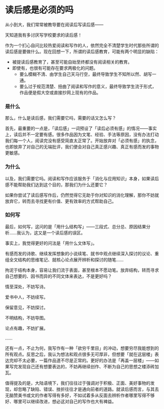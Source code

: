 # 读后感是必须的吗

从小到大，我们常常被教导要在阅读后写读后感——

天知道我有多讨厌写学校要求的读后感！

作为一个扪心自问比较热爱阅读和写作的人，依然完全不清楚学生时代那些所谓的读后感是要做什么。现在回想一下，所谓的读后感教育，可能有两个明显的缺陷：

- 被提读后感教育了，甚至可能自始至终都没有阅读相关的教育。
- 即使有，也很有可能存在要求两极化的问题。
    - 要么模糊不清、由学生自己天马行空，最终导致学生不知所以然、胡写一通。
    - 要么过于规范清楚、扭曲了阅读和写作的意义，最终导致学生流于形式，作品便是假大空或直接抄网上现有的作品。

### 是什么

那么，什么是读后感，我们需要它吗，需要的话又怎么写？

首先，最重要的一点是，「读后感」一词预设了「读后必须有感」的情况——事实上，读后并不一定要有感。很多作品因为文笔、经验、手法等原因，没有办法打动我们每一个人，阅读完没有感受简直太正常了。开始放弃对「必须有感」的执念，也即放弃了对自己的无端批评，我们便会对自己真正感兴趣、真正有感而发的事物更敏感。

### 为什么

以及，我们需要它吗。阅读和写作应该服务于「消化与应用知识」本身，如果读后感不能帮助我们达到这个目的，那我们为什么还要它？

如果你尝试了读后感写作后，仍然觉得它无助于你对知识的消化理解，那你不妨就放弃它，转而去寻找更有价值、更有效率的方式帮助自己。

### 如何写

最后，如何写，这问的是「用什么结构写」——三段式、总分总、原因结果分析……我认为，这又是一个读后感的误区。

事实上，我觉得更好的问法是「用什么文体写」。

有感而发的诗歌、继续发挥想象的小说续笔、就书中观点继续深入探讨的议论、重组全文结构的思维笔记、就核心论点展开辨析和探讨的随笔……

拘泥于结构本身，容易让我们流于表面，甚至根本不愿动笔。放弃结构，转而寻求自己想要的、因书而异的不同文体来表达，不是更好吗？

情至深处，不妨写诗。

爱书中人，不妨续写。

保留意见，不妨探讨。

不明结构，不妨导图。

论点有趣，不妨扩展。

……

还有一点，不止为何，我写作有一种「欲穷千里目」的冲动，想要穷尽我能想到的所有观点。反思之后，我认为想法和观点很多无可厚非，但想要「就在这层楼」表达完却不太必要，一篇作品道不尽是正常的。更好的办法是「再盖一层楼」——如果写完发现自己还有想要表达的，不妨再继续创作、不断为自己的思想之楼添砖加瓦。

值得提及的是，大陆语境下，我们往往过于强调对于积极、正面、美好事物的发现，却忽略了缺陷、错误、挫折往往才是通向前者的道路。就读后感而言，与其去无脑赞美书或文的作者写得有多好，不如试着多从反面去辨析作者哪里写得不够好、哪里可以继续改进，想必这对自己的写作也大有裨益。
